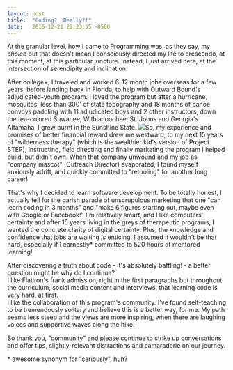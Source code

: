 ```yaml
---
layout: post
title:  "Coding?  Really?!"
date:   2016-12-21 22:23:55 -0500
---
```



At the granular level, how I came to Programming was, as they say, my *choice* but that doesn't mean I consciously directed my life to crescendo, at this moment, at this particular juncture.  Instead, I just arrived here, at the intersection of serendipity and inclination.

After college+, I traveled and worked 6-12 month jobs overseas for a few years, before landing back in Florida, to help with Outward Bound's adjudicated-youth program.   I loved the program but after a hurricane, mosquitos, less than 300' of state topography and 18 months of canoe convoys paddling with 11 adjudicated boys and 2 other instructors, down the tea-colored Suwanee, Withlacoochee, St. Johns and Georgia's Altamaha, I grew burnt in the Sunshine State. ![](http://i.imgur.com/K25jXue.jpg)So, my experience and promises of better financial reward drew me westward, to my next 15 years of "wilderness therapy" (which is the wealthier kid's version of Project STEP), instructing, field directing and finally marketing the program I helped build, but didn't own.  When that company unwound and my job as "company mascot" (Outreach Director) evaporated, I found myself anxiously adrift, and quickly committed to "retooling" for another long career!

That's why I decided to learn software development.  To be totally honest, I actually fell for the garish parade of unscrupulous marketing that one "can learn coding in 3 months" and "make 6 figures starting out, maybe even with Google or Facebook!"  I'm relatively smart, and I like computers' certainty and after 15 years living in the greys of therapeutic programs, I wanted the concrete clarity of digital certainty. Plus, the knowledge and confidence that jobs are waiting *is* enticing.  I assumed it wouldn't be that hard, especially if I earnestly\* committed to 520 hours of mentored learning!

After discovering a truth about code - it's absolutely baffling! - a better question might be why do I continue?  
I like Flatiron's frank admission, right in the first paragraphs but throughout the curriculum, social media content and interviews, that learning code is very hard, at first.  
I like the collaboration of this program's community.  I've found self-teaching to be tremendously solitary and believe this is a better way, for me.
My path seems less steep and the views are more inspiring, when there are laughing voices and supportive waves along the hike.

So thank you, "community" and please continue to strike up conversations and offer tips, slightly-relevant distractions and camaraderie on our journey.


\* awesome synonym for "seriously", huh?

